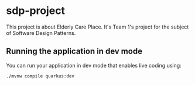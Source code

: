 # sdp-project

This project is about Elderly Care Place. 
It's Team 1's project for the subject of Software Design Patterns.

## Running the application in dev mode

You can run your application in dev mode that enables live coding using:

```shell script
./mvnw compile quarkus:dev
```

